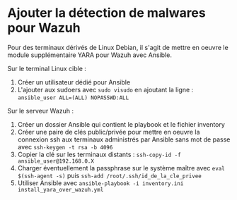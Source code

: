 # Ajouter la détection de malwares pour Wazuh

Pour des terminaux dérivés de Linux Debian, il s'agit de mettre en oeuvre le module supplémentaire YARA pour Wazuh avec Ansible. 

Sur le terminal Linux cible :
1. Créer un utilisateur dédié pour Ansible
2. L'ajouter aux sudoers avec ```sudo visudo``` en ajoutant la ligne : ```ansible_user ALL=(ALL) NOPASSWD:ALL```

Sur le serveur Wazuh :
1. 	Créer un dossier Ansible qui contient le playbook et le fichier inventory
2. 	Créer une paire de clés public/privée pour mettre en oeuvre la connexion ssh aux terminaux administrés par Ansible sans mot de passe avec ```ssh-keygen -t rsa -b 4096```
3. 	Copier la clé sur les terminaux distants : ```ssh-copy-id -f ansible_user@192.168.0.X```
4. 	Charger éventuellement la passphrase sur le système maître avec ```eval $(ssh-agent -s)``` puis ```ssh-add /root/.ssh/id_de_la_cle_privee```
5. 	Utiliser Ansible avec ```ansible-playbook -i inventory.ini install_yara_over_wazuh.yml```
